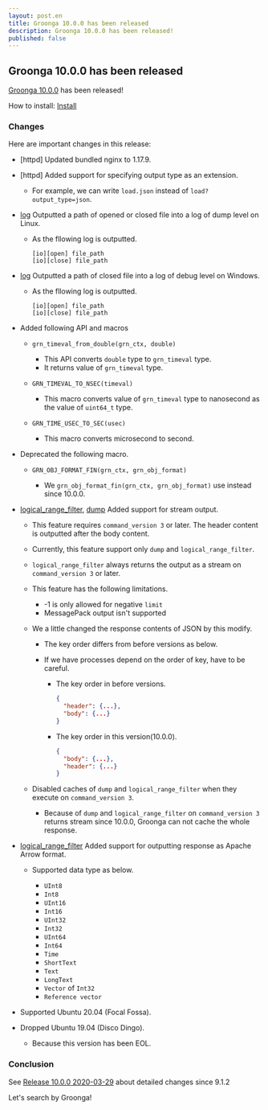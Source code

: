 ```yaml
---
layout: post.en
title: Groonga 10.0.0 has been released
description: Groonga 10.0.0 has been released!
published: false
---
```


## Groonga 10.0.0 has been released

[Groonga 10.0.0](/docs/news.html#release-10-0-0) has been released!

How to install: [Install](/docs/install.html)

### Changes

Here are important changes in this release:

* [httpd] Updated bundled nginx to 1.17.9.

* [httpd] Added support for specifying output type as an extension.

  * For example, we can write `load.json` instead of `load?output_type=json`.

* [log](/docs/reference/log.html) Outputted a path of opened or closed file into a log of dump level on Linux.

  * As the fllowing log is outputted.

    ```
    [io][open] file_path
    [io][close] file_path
    ```

* [log](/docs/reference/log.html) Outputted a path of closed file into a log of debug level on Windows.  

  * As the fllowing log is outputted.

    ```
    [io][open] file_path
    [io][close] file_path
    ```

* Added following API and macros

  * `grn_timeval_from_double(grn_ctx, double)`

    * This API converts `double` type to `grn_timeval` type.
    * It returns value of `grn_timeval` type.

  * `GRN_TIMEVAL_TO_NSEC(timeval)`

    * This macro converts value of `grn_timeval` type to nanosecond as the value of `uint64_t` type.

  * `GRN_TIME_USEC_TO_SEC(usec)`

    * This macro converts microsecond to second.

* Deprecated the following macro.

  * `GRN_OBJ_FORMAT_FIN(grn_ctx, grn_obj_format)`

    * We `grn_obj_format_fin(grn_ctx, grn_obj_format)` use instead since 10.0.0.

* [logical_range_filter](/docs/reference/commands/logical_range_filter.html), [dump](/docs/reference/commands/dump.html) Added support for stream output.

  * This feature requires `command_version 3` or later. The header content is outputted after the body content.
  * Currently, this feature support only `dump` and `logical_range_filter`.
  * `logical_range_filter` always returns the output as a stream on `command_version 3` or later.
  * This feature has the following limitations.

    * -1 is only allowed for negative `limit`
    * MessagePack output isn't supported

  * We a little changed the response contents of JSON by this modify.

    * The key order differs from before versions as below.
    * If we have processes depend on the order of key, have to be careful.

      * The key order in before versions.

        ```json
        {
          "header": {...},
          "body": {...}
        }
        ```

      * The key order in this version(10.0.0).

        ```json
        {
          "body": {...},
          "header": {...}
        }
        ```

  * Disabled caches of `dump` and `logical_range_filter` when they execute on `command_version 3`.

    * Because of `dump` and `logical_range_filter` on `command_version 3` returns stream since 10.0.0, Groonga can not cache the whole response.

* [logical_range_filter](/docs/reference/commands/logical_range_filter.html) Added support for outputting response as Apache Arrow format.

  * Supported data type as below.

    * `UInt8`
    * `Int8`
    * `UInt16`
    * `Int16`
    * `UInt32`
    * `Int32`
    * `UInt64`
    * `Int64`
    * `Time`
    * `ShortText`
    * `Text`
    * `LongText`
    * `Vector` of `Int32`
    * `Reference vector`

* Supported Ubuntu 20.04 (Focal Fossa).

* Dropped Ubuntu 19.04 (Disco Dingo).

  * Because this version has been EOL.

### Conclusion

See [Release 10.0.0 2020-03-29](/docs/news.html#release-10.0.0) about detailed changes since 9.1.2

Let's search by Groonga!
